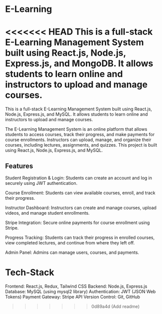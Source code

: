 # E-Learning
<<<<<<< HEAD
This is a full-stack E-Learning Management System built using React.js, Node.js, Express.js, and MongoDB. It allows students to learn online and instructors to upload and manage courses.
=======
This is a full-stack E-Learning Management System built using React.js, Node.js, Express.js, and MySQL. It allows students to learn online and instructors to upload and manage courses.

The E-Learning Management System is an online platform that allows students to access courses, track their progress, and make payments for course enrollments. Instructors can upload, manage, and organize their courses, including lectures, assignments, and quizzes. This project is built using React.js, Node.js, Express.js, and MySQL.


## Features
Student Registration & Login: Students can create an account and log in securely using JWT authentication.

Course Enrollment: Students can view available courses, enroll, and track their progress.

Instructor Dashboard: Instructors can create and manage courses, upload videos, and manage student enrollments.

Stripe Integration: Secure online payments for course enrollment using Stripe.

Progress Tracking: Students can track their progress in enrolled courses, view completed lectures, and continue from where they left off.

Admin Panel: Admins can manage users, courses, and payments.


# Tech-Stack
Frontend: React.js, Redux, Tailwind CSS
Backend: Node.js, Express.js
Database: MySQL (using mysql2 library)
Authentication: JWT (JSON Web Tokens)
Payment Gateway: Stripe API
Version Control: Git, GitHub

>>>>>>> 0d89a4d (Add readme)
